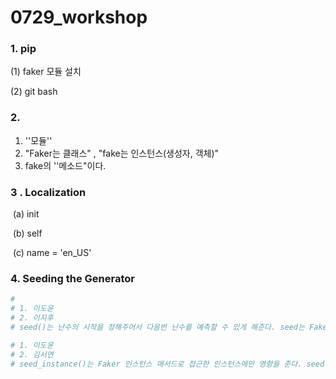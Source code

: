 # 0729_workshop

### 1. pip

(1) faker 모듈 설치

(2) git bash



### 2. 

1. ''모듈''
2. "Faker는 클래스" , "fake는 인스턴스(생성자, 객체)"
3. fake의 ''메소드"이다. 



### 3 . Localization

​	(a) init 

​	(b) self

​	(c) name = 'en_US'



### 4. Seeding  the Generator

 ```python
#
# 1. 이도윤
# 2. 이지후
# seed()는 난수의 시작을 정해주어서 다음번 난수를 예측할 수 있게 해준다. seed는 Faker 클래스에 직접 사용하여 객체들의 공통 특성을 바꿔 주었다. 따라서 클래스 메서드를 사용했다는 것을 알 수 있다.

# 1. 이도윤
# 2. 김서연
# seed_instance()는 Faker 인스턴스 매서드로 접근한 인스턴스에만 영향을 준다. seed()처럼 난수의 시작을 정해준다.


 ```

